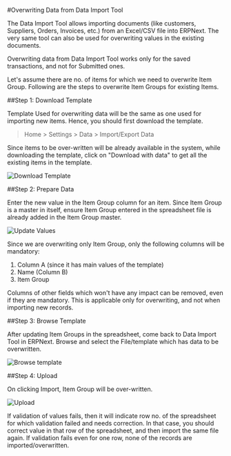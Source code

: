<!-- add-breadcrumbs -->
#Overwriting Data from Data Import Tool

The Data Import Tool allows importing documents (like customers, Suppliers, Orders, Invoices, etc.) from an Excel/CSV file into ERPNext. The very same tool can also be used for overwriting values in the existing documents.

Overwriting data from Data Import Tool works only for the saved transactions, and not for Submitted ones.

Let's assume there are no. of items for which we need to overwrite Item Group. Following are the steps to overwrite Item Groups for existing Items.


##Step 1: Download Template

Template Used for overwriting data will be the same as one used for importing new items. Hence, you should first download the template.

> Home > Settings > Data > Import/Export Data

Since items to be over-written will be already available in the system, while downloading the template, click on "Download with data" to get all the existing items in the template.

<img alt="Download Template" class="screenshot" src="{{docs_base_url}}/v13/assets/img/articles/overwrite-1.gif">

##Step 2: Prepare Data

Enter the new value in the Item Group column for an item. Since Item Group is a master in itself, ensure Item Group entered in the spreadsheet file is already added in the Item Group master.

<img alt="Update Values" class="screenshot" src="{{docs_base_url}}/v13/assets/img/articles/overwrite-2.png">

Since we are overwriting only Item Group, only the following columns will be mandatory:

1. Column A (since it has main values of the template)
1. Name (Column B)
1. Item Group

Columns of other fields which won't have any impact can be removed, even if they are mandatory. This is applicable only for overwriting, and not when importing new records.

##Step 3: Browse Template

After updating Item Groups in the spreadsheet, come back to Data Import Tool in ERPNext. Browse and select the File/template which has data to be overwritten.

<img alt="Browse template" class="screenshot" src="{{docs_base_url}}/v13/assets/img/articles/overwrite-3.gif">

##Step 4: Upload

On clicking Import, Item Group will be over-written.

<img alt="Upload" class="screenshot" src="{{docs_base_url}}/v13/assets/img/articles/overwrite-4.png">

If validation of values fails, then it will indicate row no. of the spreadsheet for which validation failed and needs correction. In that case, you should correct value in that row of the spreadsheet, and then import the same file again. If validation fails even for one row, none of the records are imported/overwritten.

<!-- markdown -->
